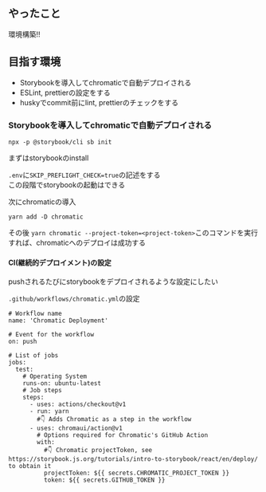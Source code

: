 ## やったこと
環境構築!!

## 目指す環境
- Storybookを導入してchromaticで自動デプロイされる
- ESLint, prettierの設定をする
- huskyでcommit前にlint, prettierのチェックをする


### Storybookを導入してchromaticで自動デプロイされる
```
npx -p @storybook/cli sb init
```
まずはstorybookのinstall  

`.env`に`SKIP_PREFLIGHT_CHECK=true`の記述をする  
この段階でstorybookの起動はできる  

次にchromaticの導入  
```
yarn add -D chromatic
```

その後 `yarn chromatic --project-token=<project-token>`このコマンドを実行すれば、chromaticへのデプロイは成功する  

#### CI(継続的デプロイメント)の設定
pushされるたびにstorybookをデプロイされるような設定にしたい  

`.github/workflows/chromatic.yml`の設定
```
# Workflow name
name: 'Chromatic Deployment'

# Event for the workflow
on: push

# List of jobs
jobs:
  test:
    # Operating System
    runs-on: ubuntu-latest
    # Job steps
    steps:
      - uses: actions/checkout@v1
      - run: yarn
        #👇 Adds Chromatic as a step in the workflow
      - uses: chromaui/action@v1
        # Options required for Chromatic's GitHub Action
        with:
          #👇 Chromatic projectToken, see https://storybook.js.org/tutorials/intro-to-storybook/react/en/deploy/ to obtain it
          projectToken: ${{ secrets.CHROMATIC_PROJECT_TOKEN }}
          token: ${{ secrets.GITHUB_TOKEN }}
```

